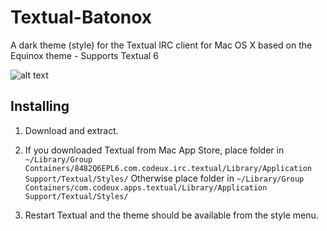 # Textual-Batonox
A  dark theme (style) for the Textual IRC client for Mac OS X based on the Equinox theme - Supports Textual 6

![alt text](https://raw.githubusercontent.com/mattbox/textual-batonox/master/batonox.png)

## Installing

1. Download and extract.

2. If you downloaded Textual from Mac App Store, place folder in
`~/Library/Group Containers/8482Q6EPL6.com.codeux.irc.textual/Library/Application Support/Textual/Styles/`
  Otherwise place folder in
`~/Library/Group Containers/com.codeux.apps.textual/Library/Application Support/Textual/Styles/`

3. Restart Textual and the theme should be available from the style menu.
